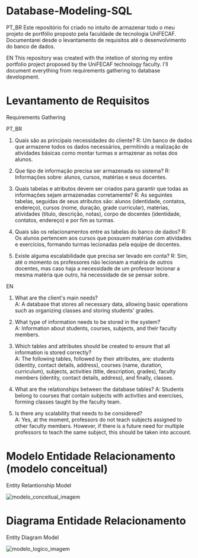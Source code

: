# Database-Modeling-SQL

PT_BR
Este repositório foi criado no intuito de armazenar todo o meu projeto de portfólio proposto pela faculdade de tecnologia UniFECAF. Documentarei desde o levantamento de requisitos até o desenvolvimento do banco de dados.

EN
This repository was created with the intetion of storing my entire portfolio project proposed by the UniFECAF technology faculty. I'll document everything from requirements gathering to database development.

# Levantamento de Requisitos
Requirements Gathering


PT_BR
1. Quais são as principais necessidades do cliente?
R: Um banco de dados que armazene todos os dados necessários, permitindo a realização de atividades básicas como montar turmas e armazenar as notas dos alunos. 

2. Que tipo de informação precisa ser armazenada no sistema?
R: Informações sobre: alunos, cursos, matérias e seus docentes.

3. Quais tabelas e atributos devem ser criados para garantir que todas as informações sejam
 armazenadas corretamente?
R: As seguintes tabelas, seguidas de seus atributos são: alunos (identidade, contatos, endereço), cursos (nome, duração, grade curricular), matérias, atividades (título, descrição, notas), corpo de docentes (identidade, contatos, endereço) e por fim as turmas.

4. Quais são os relacionamentos entre as tabelas do banco de dados?
R: Os alunos pertencem aos cursos que possuem matérias com atividades e exercícios, formando turmas lecionadas pela equipe de docentes.

5. Existe alguma escalabilidade que precisa ser levado em conta?
R: Sim, até o momento os professores não lecionam a matéria de outros docentes, mas caso haja a necessidade de um professor lecionar a mesma matéria que outro, há necessidade de se pensar sobre.

EN
1. What are the client's main needs?  
A: A database that stores all necessary data, allowing basic operations such as organizing classes and storing students' grades.  

2. What type of information needs to be stored in the system?  
A: Information about students, courses, subjects, and their faculty members.  

3. Which tables and attributes should be created to ensure that all information is stored correctly?  
A: The following tables, followed by their attributes, are: students (identity, contact details, address), courses (name, duration, curriculum), subjects, activities (title, description, grades), faculty members (identity, contact details, address), and finally, classes.  

4. What are the relationships between the database tables?
A: Students belong to courses that contain subjects with activities and exercises, forming classes taught by the faculty team.  

5. Is there any scalability that needs to be considered?  
A: Yes, at the moment, professors do not teach subjects assigned to other faculty members. However, if there is a future need for multiple professors to teach the same subject, this should be taken into account.

# Modelo Entidade Relacionamento (modelo conceitual)
Entity Relantionship Model

![modelo_conceitual_imagem](https://github.com/user-attachments/assets/3acc05ac-f020-48b9-ba7a-aa8fec8d3c23)

# Diagrama Entidade Relacionamento
Entity Diagram Model

![modelo_logico_imagem](https://github.com/user-attachments/assets/bf037910-db70-4269-be93-807a7adec1b8)
